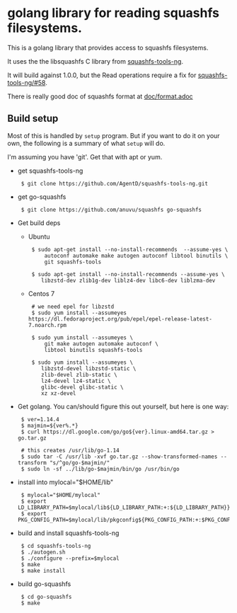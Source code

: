 # golang library for reading squashfs filesystems.
This is a golang library that provides access to squashfs filesystems.

It uses the the libsquashfs C library from [squashfs-tools-ng](https://github.com/AgentD/squashfs-tools-ng).

It will build against 1.0.0, but the Read operations require a fix for [squashfs-tools-ng/#58](https://github.com/AgentD/squashfs-tools-ng/issues/58).

There is really good doc of squashfs format at [doc/format.adoc](https://github.com/AgentD/squashfs-tools-ng/blob/master/doc/format.adoc)

## Build setup
Most of this is handled by `setup` program.  But if you want to do it on your own, the following is a summary of what `setup` will do.

I'm assuming you have 'git'.  Get that with apt or yum.

 * get squashfs-tools-ng

        $ git clone https://github.com/AgentD/squashfs-tools-ng.git

 * get go-squashfs

        $ git clone https://github.com/anuvu/squashfs go-squashfs


 * Get build deps

   * Ubuntu

          $ sudo apt-get install --no-install-recommends  --assume-yes \
              autoconf automake make autogen autoconf libtool binutils \
              git squashfs-tools

          $ sudo apt-get install --no-install-recommends --assume-yes \
             libzstd-dev zlib1g-dev liblz4-dev libc6-dev liblzma-dev

   * Centos 7

          # we need epel for libzstd
          $ sudo yum install --assumeyes https://dl.fedoraproject.org/pub/epel/epel-release-latest-7.noarch.rpm

          $ sudo yum install --assumeyes \
              git make autogen automake autoconf \
              libtool binutils squashfs-tools
    
          $ sudo yum install --assumeyes \
             libzstd-devel libzstd-static \
             zlib-devel zlib-static \
             lz4-devel lz4-static \
             glibc-devel glibc-static \
             xz xz-devel


 * Get golang.  You can/should figure this out yourself, but here is one way:

        $ ver=1.14.4
        $ majmin=${ver%.*}
        $ curl https://dl.google.com/go/go${ver}.linux-amd64.tar.gz > go.tar.gz
 
        # this creates /usr/lib/go-1.14
        $ sudo tar -C /usr/lib -xvf go.tar.gz --show-transformed-names --transform "s/^go/go-$majmin/"
        $ sudo ln -sf ../lib/go-$majmin/bin/go /usr/bin/go


 * install into mylocal="$HOME/lib"

        $ mylocal="$HOME/mylocal"
        $ export LD_LIBRARY_PATH=$mylocal/lib${LD_LIBRARY_PATH:+:${LD_LIBRARY_PATH}}
        $ export PKG_CONFIG_PATH=$mylocal/lib/pkgconfig${PKG_CONFIG_PATH:+:$PKG_CONFIG_PATH}

 * build and install squashfs-tools-ng

        $ cd squashfs-tools-ng
        $ ./autogen.sh
        $ ./configure --prefix=$mylocal
        $ make
        $ make install

 * build go-squashfs

        $ cd go-squashfs
        $ make
